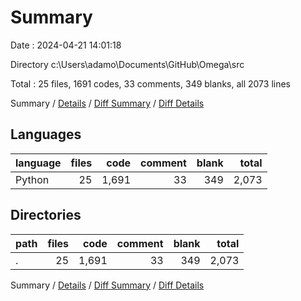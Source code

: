 # Summary

Date : 2024-04-21 14:01:18

Directory c:\\Users\\adamo\\Documents\\GitHub\\Omega\\src

Total : 25 files,  1691 codes, 33 comments, 349 blanks, all 2073 lines

Summary / [Details](details.md) / [Diff Summary](diff.md) / [Diff Details](diff-details.md)

## Languages
| language | files | code | comment | blank | total |
| :--- | ---: | ---: | ---: | ---: | ---: |
| Python | 25 | 1,691 | 33 | 349 | 2,073 |

## Directories
| path | files | code | comment | blank | total |
| :--- | ---: | ---: | ---: | ---: | ---: |
| . | 25 | 1,691 | 33 | 349 | 2,073 |

Summary / [Details](details.md) / [Diff Summary](diff.md) / [Diff Details](diff-details.md)
